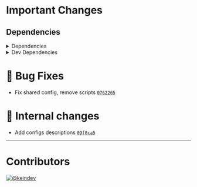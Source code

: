 # Important Changes

## Dependencies

<details>
<summary>Dependencies</summary>

- Changed **[standard-shared-config](https://www.npmjs.com/package/standard-shared-config)** from `^4.0.15` to `^4.0.17`

</details>

<details>
<summary>Dev Dependencies</summary>

- Changed **[@tagproject/base-shared-config](https://www.npmjs.com/package/@tagproject/base-shared-config)** from `^3.2.1` to `^3.3.4`
- Changed **[@tagproject/docs-shared-config](https://www.npmjs.com/package/@tagproject/docs-shared-config)** from `^1.0.4` to `^1.1.2`
- Changed **[@tagproject/vscode-shared-config](https://www.npmjs.com/package/@tagproject/vscode-shared-config)** from `^2.0.2` to `^2.0.5`
- Changed **[changelog-guru](https://www.npmjs.com/package/changelog-guru)** from `^4.0.6` to `^4.0.8`
- Changed **[cspell](https://www.npmjs.com/package/cspell)** from `^6.14.1` to `^6.14.3`
- Removed **[figma-portal](https://www.npmjs.com/package/figma-portal)**, with `^1.0.2`

</details>

# :bug: Bug Fixes

- Fix shared config, remove scripts [`0762265`](https://github.com/tagproject/k8s-manifest-shared-config/commit/0762265ede0180723a621c5caff7a591eab290ed)

# :memo: Internal changes

- Add configs descriptions [`09f0ca5`](https://github.com/tagproject/k8s-manifest-shared-config/commit/09f0ca501cfd59d1325edea1af339fcf7f232c69)

---

# Contributors

[![@keindev](https://avatars.githubusercontent.com/u/4527292?v=4&s=40)](https://github.com/keindev)
